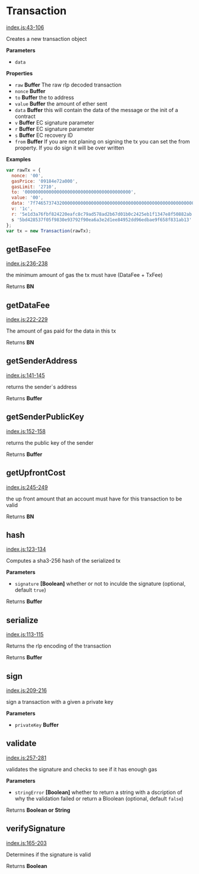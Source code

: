 # Transaction

[index.js:43-106](https://github.com/ethereum/ethereumjs-tx/blob/fc1341fc7fb75eaba4bd8052fb3d500edf759aff/index.js#L43-L106 "Source code on GitHub")

Creates a new transaction object

**Parameters**

-   `data`  

**Properties**

-   `raw` **Buffer** The raw rlp decoded transaction
-   `nonce` **Buffer** 
-   `to` **Buffer** the to address
-   `value` **Buffer** the amount of ether sent
-   `data` **Buffer** this will contain the data of the message or the init of a contract
-   `v` **Buffer** EC signature parameter
-   `r` **Buffer** EC signature parameter
-   `s` **Buffer** EC recovery ID
-   `from` **Buffer** If you are not planing on signing the tx you can set the from property. If you do sign it will be over written

**Examples**

```javascript
var rawTx = {
  nonce: '00',
  gasPrice: '09184e72a000',
  gasLimit: '2710',
  to: '0000000000000000000000000000000000000000',
  value: '00',
  data: '7f7465737432000000000000000000000000000000000000000000000000000000600057',
  v: '1c',
  r: '5e1d3a76fbf824220eafc8c79ad578ad2b67d01b0c2425eb1f1347e8f50882ab',
  s '5bd428537f05f9830e93792f90ea6a3e2d1ee84952dd96edbae9f658f831ab13'
};
var tx = new Transaction(rawTx);
```

## getBaseFee

[index.js:236-238](https://github.com/ethereum/ethereumjs-tx/blob/fc1341fc7fb75eaba4bd8052fb3d500edf759aff/index.js#L236-L238 "Source code on GitHub")

the minimum amount of gas the tx must have (DataFee + TxFee)

Returns **BN** 

## getDataFee

[index.js:222-229](https://github.com/ethereum/ethereumjs-tx/blob/fc1341fc7fb75eaba4bd8052fb3d500edf759aff/index.js#L222-L229 "Source code on GitHub")

The amount of gas paid for the data in this tx

Returns **BN** 

## getSenderAddress

[index.js:141-145](https://github.com/ethereum/ethereumjs-tx/blob/fc1341fc7fb75eaba4bd8052fb3d500edf759aff/index.js#L141-L145 "Source code on GitHub")

returns the sender`s address

Returns **Buffer** 

## getSenderPublicKey

[index.js:152-158](https://github.com/ethereum/ethereumjs-tx/blob/fc1341fc7fb75eaba4bd8052fb3d500edf759aff/index.js#L152-L158 "Source code on GitHub")

returns the public key of the sender

Returns **Buffer** 

## getUpfrontCost

[index.js:245-249](https://github.com/ethereum/ethereumjs-tx/blob/fc1341fc7fb75eaba4bd8052fb3d500edf759aff/index.js#L245-L249 "Source code on GitHub")

the up front amount that an account must have for this transaction to be valid

Returns **BN** 

## hash

[index.js:123-134](https://github.com/ethereum/ethereumjs-tx/blob/fc1341fc7fb75eaba4bd8052fb3d500edf759aff/index.js#L123-L134 "Source code on GitHub")

Computes a sha3-256 hash of the serialized tx

**Parameters**

-   `signature` **[Boolean]** whether or not to inculde the signature (optional, default `true`)

Returns **Buffer** 

## serialize

[index.js:113-115](https://github.com/ethereum/ethereumjs-tx/blob/fc1341fc7fb75eaba4bd8052fb3d500edf759aff/index.js#L113-L115 "Source code on GitHub")

Returns the rlp encoding of the transaction

Returns **Buffer** 

## sign

[index.js:209-216](https://github.com/ethereum/ethereumjs-tx/blob/fc1341fc7fb75eaba4bd8052fb3d500edf759aff/index.js#L209-L216 "Source code on GitHub")

sign a transaction with a given a private key

**Parameters**

-   `privateKey` **Buffer** 

## validate

[index.js:257-281](https://github.com/ethereum/ethereumjs-tx/blob/fc1341fc7fb75eaba4bd8052fb3d500edf759aff/index.js#L257-L281 "Source code on GitHub")

validates the signature and checks to see if it has enough gas

**Parameters**

-   `stringError` **[Boolean]** whether to return a string with a dscription of why the validation failed or return a Bloolean (optional, default `false`)

Returns **Boolean or String** 

## verifySignature

[index.js:165-203](https://github.com/ethereum/ethereumjs-tx/blob/fc1341fc7fb75eaba4bd8052fb3d500edf759aff/index.js#L165-L203 "Source code on GitHub")

Determines if the signature is valid

Returns **Boolean** 
